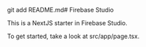 git add README.md# Firebase Studio

This is a NextJS starter in Firebase Studio.

To get started, take a look at src/app/page.tsx.
